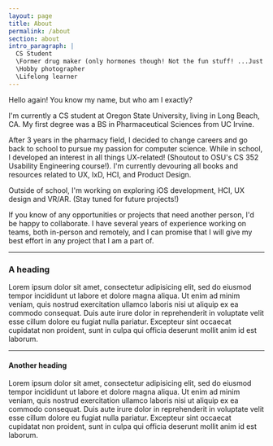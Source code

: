 ```yaml
---
layout: page
title: About
permalink: /about
section: about
intro_paragraph: |
  CS Student
  \Former drug maker (only hormones though! Not the fun stuff! ...Just kidding!)
  \Hobby photographer
  \Lifelong learner
---
```


Hello again! You know my name, but who am I exactly?

I'm currently a CS student at Oregon State University, living in Long Beach, CA. My first degree was a BS in Pharmaceutical Sciences from UC Irvine.

After 3 years in the pharmacy field, I decided to change careers and go back to school to pursue my passion for computer science. While in school, I developed an interest in all things UX-related! (Shoutout to OSU's CS 352 Usability Engineering course!). I'm currently devouring all books and resources related to UX, IxD, HCI, and Product Design. 

Outside of school, I'm working on exploring iOS development, HCI, UX design and VR/AR. (Stay tuned for future projects!)

If you know of any opportunities or projects that need another person, I'd be happy to collaborate. I have several years of experience working on teams, both in-person and remotely, and I can promise that I will give my best effort in any project that I am a part of. 

---

### A heading

Lorem ipsum dolor sit amet, consectetur adipisicing elit, sed do eiusmod tempor incididunt ut labore et dolore magna aliqua. Ut enim ad minim veniam, quis nostrud exercitation ullamco laboris nisi ut aliquip ex ea commodo consequat. Duis aute irure dolor in reprehenderit in voluptate velit esse cillum dolore eu fugiat nulla pariatur. Excepteur sint occaecat cupidatat non proident, sunt in culpa qui officia deserunt mollit anim id est laborum.

---

#### Another heading

Lorem ipsum dolor sit amet, consectetur adipisicing elit, sed do eiusmod tempor incididunt ut labore et dolore magna aliqua. Ut enim ad minim veniam, quis nostrud exercitation ullamco laboris nisi ut aliquip ex ea commodo consequat. Duis aute irure dolor in reprehenderit in voluptate velit esse cillum dolore eu fugiat nulla pariatur. Excepteur sint occaecat cupidatat non proident, sunt in culpa qui officia deserunt mollit anim id est laborum.
